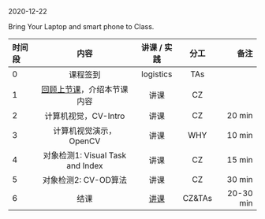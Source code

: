 2020-12-22

Bring Your Laptop and smart phone  to Class. 

| 时间段 |  内容  | 讲课 / 实践 |  分工  |  备注  |
| :------- |:-------------:|:-------------------:|:--------:|---:|
|   0   |  课程签到     |  logistics   |     TAs     |        |
|   1   |  [回顾上节课](../WW14/WW14-Plan.md)，介绍本节课内容  |  讲课    |     CZ     |        |
|   2   | 计算机视觉，CV-Intro |  讲课    |    CZ    |    20 min     |
|   3   | 计算机视觉演示，OpenCV   |  讲课    |   WHY      |   10 min      |
|   4   | 对象检测1: Visual Task and Index | 讲课   |  CZ | 15 min |
|   5   | 对象检测2: CV-OD算法 | 讲课   |  CZ |  30 min  |
|   6   |  结课      |  [讲课](Conclusion.md) |    CZ&TAs  |  20-30 min   |



